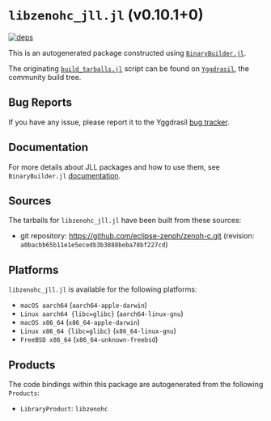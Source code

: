 # `libzenohc_jll.jl` (v0.10.1+0)

[![deps](https://juliahub.com/docs/libzenohc_jll/deps.svg)](https://juliahub.com/ui/Packages/libzenohc_jll/aP435?page=2)

This is an autogenerated package constructed using [`BinaryBuilder.jl`](https://github.com/JuliaPackaging/BinaryBuilder.jl).

The originating [`build_tarballs.jl`](https://github.com/JuliaPackaging/Yggdrasil/blob/8e9e8531df01c10f197c0927b0fcaf24bcffc1a6/L/libzenohc/build_tarballs.jl) script can be found on [`Yggdrasil`](https://github.com/JuliaPackaging/Yggdrasil/), the community build tree.

## Bug Reports

If you have any issue, please report it to the Yggdrasil [bug tracker](https://github.com/JuliaPackaging/Yggdrasil/issues).

## Documentation

For more details about JLL packages and how to use them, see `BinaryBuilder.jl` [documentation](https://docs.binarybuilder.org/stable/jll/).

## Sources

The tarballs for `libzenohc_jll.jl` have been built from these sources:

* git repository: https://github.com/eclipse-zenoh/zenoh-c.git (revision: `a0bacbb65b11e1e5ecedb3b3888beba78bf227cd`)

## Platforms

`libzenohc_jll.jl` is available for the following platforms:

* `macOS aarch64` (`aarch64-apple-darwin`)
* `Linux aarch64 {libc=glibc}` (`aarch64-linux-gnu`)
* `macOS x86_64` (`x86_64-apple-darwin`)
* `Linux x86_64 {libc=glibc}` (`x86_64-linux-gnu`)
* `FreeBSD x86_64` (`x86_64-unknown-freebsd`)

## Products

The code bindings within this package are autogenerated from the following `Products`:

* `LibraryProduct`: `libzenohc`
